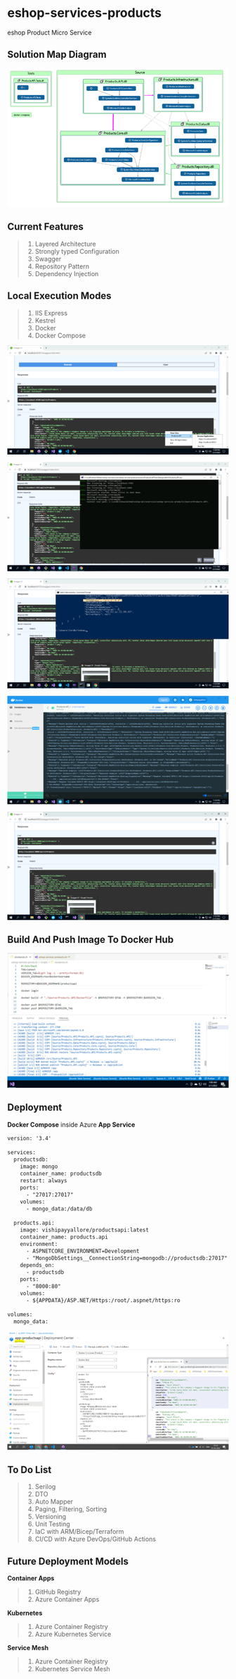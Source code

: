 # eshop-services-products

eshop Product Micro Service

## Solution Map Diagram

![Solution Map Diagram |150x150](./Documentation/Images/eshop-services-products.PNG)

## Current Features

> 1. Layered Architecture
> 1. Strongly typed Configuration
> 1. Swagger
> 1. Repository Pattern
> 1. Dependency Injection

## Local Execution Modes

> 1. IIS Express
> 1. Kestrel
> 1. Docker
> 1. Docker Compose

![Execute With IIS Express |150x150](./Documentation/Images/ExecuteWithIISExpress.PNG)

![Execute With Kestrel |150x150](./Documentation/Images/ExecuteWithKestrel.PNG)

![Execute With Docker |150x150](./Documentation/Images/ExecuteWithDocker.PNG)

![Products API Docker Logs |150x150](./Documentation/Images/ProductsAPIDockerLogs.PNG)

![Execute With Docker Compose |150x150](./Documentation/Images/ExecuteWithDockerCompose.PNG)

## Build And Push Image To Docker Hub

![Build And Push Image To Docker Hub |150x150](./Documentation/Images/BuildAndPushImageToDockerHub.PNG)

## Deployment

**Docker Compose** inside Azure **App Service**

```
version: '3.4'

services:
  productsdb:
    image: mongo
    container_name: productsdb
    restart: always
    ports:
      - "27017:27017"
    volumes:
      - mongo_data:/data/db

  products.api:
    image: vishipayyallore/productsapi:latest
    container_name: products.api
    environment:
      - ASPNETCORE_ENVIRONMENT=Development
      - "MongoDbSettings__ConnectionString=mongodb://productsdb:27017"
    depends_on:
      - productsdb
    ports:
      - "8000:80"
    volumes:
      - ${APPDATA}/ASP.NET/Https:/root/.aspnet/https:ro

volumes:
  mongo_data:
```

![Deploy To App Services Multi Container |150x150](./Documentation/Images/DeployToAppServicesMultiContainer.PNG)

## To Do List

> 1. Serilog
> 1. DTO
> 1. Auto Mapper
> 1. Paging, Filtering, Sorting
> 1. Versioning
> 1. Unit Testing
> 1. IaC with ARM/Bicep/Terraform
> 1. CI/CD with Azure DevOps/GitHub Actions

## Future Deployment Models

**Container Apps**

> 1. GitHub Registry
> 1. Azure Container Apps

**Kubernetes**

> 1. Azure Container Registry
> 1. Azure Kubernetes Service

**Service Mesh**

> 1. Azure Container Registry
> 1. Kubernetes Service Mesh
